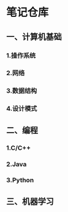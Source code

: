 # 笔记仓库



## 一、计算机基础

### 1.操作系统



### 2.网络



### 3.数据结构



### 4.设计模式



## 二、编程

### 1.C/C++



### 2.Java



### 3.Python



## 三、机器学习





